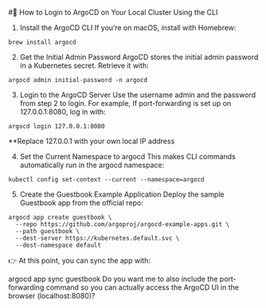 #🔑 How to Login to ArgoCD on Your Local Cluster Using the CLI

1. Install the ArgoCD CLI
If you’re on macOS, install with Homebrew:
```
brew install argocd
```

2. Get the Initial Admin Password
ArgoCD stores the initial admin password in a Kubernetes secret. Retrieve it with:
```
argocd admin initial-password -n argocd
```

3. Login to the ArgoCD Server
Use the username admin and the password from step 2 to login. For example, If port-forwarding is set up on 127.0.0.1:8080, log in with:
```
argocd login 127.0.0.1:8080
```
**Replace 127.0.0.1 with your own local IP address

4. Set the Current Namespace to argocd
This makes CLI commands automatically run in the argocd namespace:
```
kubectl config set-context --current --namespace=argocd
```

5. Create the Guestbook Example Application
Deploy the sample Guestbook app from the official repo:
```
argocd app create guestbook \
  --repo https://github.com/argoproj/argocd-example-apps.git \
  --path guestbook \
  --dest-server https://kubernetes.default.svc \
  --dest-namespace default
```
👉 At this point, you can sync the app with:

argocd app sync guestbook
Do you want me to also include the port-forwarding command so you can actually access the ArgoCD UI in the browser (localhost:8080)?
